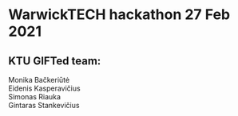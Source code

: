 # WarwickTECH hackathon 27 Feb 2021

## KTU GIFTed team: 

Monika Bačkeriūtė  
Eidenis Kasperavičius  
Simonas Riauka  
Gintaras Stankevičius  

